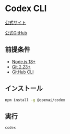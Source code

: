 # Codex CLI

[公式サイト](https://developers.openai.com/codex/cli)

[公式GitHub](https://github.com/openai/codex)

## 前提条件

- [Node.js 18+](https://github.com/room202/react?tab=readme-ov-file#volta-%E3%82%92%E3%82%A4%E3%83%B3%E3%82%B9%E3%83%88%E3%83%BC%E3%83%AB)
- [Git 2.23+](https://git-scm.com/)
- [GitHub CLI](https://github.com/cli/cli)

## インストール

```bash
npm install -g @openai/codex
```

## 実行

```bash
codex
```
